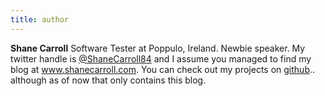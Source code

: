 ```yaml
---
title: author
---
```


**Shane Carroll** Software Tester at Poppulo, Ireland. Newbie speaker. My twitter handle is <a href="https://twitter.com/ShaneCarroll84">@ShaneCarroll84</a> and I assume you managed to find my blog at <a href="https://shanecarroll.com/">www.shanecarroll.com</a>. You can check out my projects on <a href="https://github.com/shcarroll">github</a>.. although as of now that only contains this blog.
